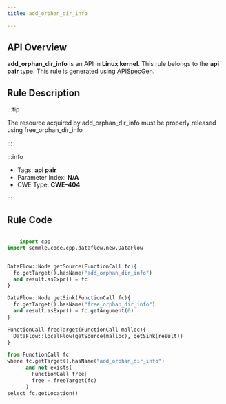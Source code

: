 ```yaml
---
title: add_orphan_dir_info

---
```



## API Overview
**add_orphan_dir_info** is an API in **Linux kernel**. This rule belongs to the **api pair** type. This rule is generated using [APISpecGen](../../tools/APISpecGen).
## Rule Description

:::tip

The resource acquired by add_orphan_dir_info must be properly released using free_orphan_dir_info

:::

:::info

- Tags: **api pair**
- Parameter Index: **N/A**
- CWE Type: **CWE-404**

:::

## Rule Code
```python

    import cpp
import semmle.code.cpp.dataflow.new.DataFlow


DataFlow::Node getSource(FunctionCall fc){
  fc.getTarget().hasName("add_orphan_dir_info")
  and result.asExpr() = fc
}

DataFlow::Node getSink(FunctionCall fc){
  fc.getTarget().hasName("free_orphan_dir_info")
  and result.asExpr() = fc.getArgument(0)
}

FunctionCall freeTarget(FunctionCall malloc){
  DataFlow::localFlow(getSource(malloc), getSink(result))
}

from FunctionCall fc
where fc.getTarget().hasName("add_orphan_dir_info")
      and not exists(
        FunctionCall free| 
        free = freeTarget(fc)
      )
select fc.getLocation()

    
```